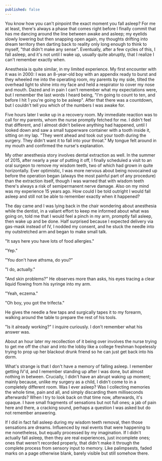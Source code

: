 ```yaml
---
published: false
---
```


You know how you can't pinpoint the exact moment you fall asleep? For me at least, there's always a phase that comes right before I finally commit that has me dancing around the line between awake and asleep; my eyelids slowly lowering but then snapping open again, my thoughts drifting into dream territory then darting back to reality only long enough to think to myself, "that didn't make any sense". Eventually, after a few cycles of this, I fall asleep, and it's not until I wake up, usually quite abruptly, that I realize I can't remember exactly when.

Anesthesia is quite similar, in my limited experience. My first encounter with it was in 2000: I was an 8-year-old boy with an appendix ready to burst and they wheeled me into the operating room, my parents by my side, tilted the overhead light to shine into my face and held a respirator to cover my nose and mouth. Dazed and in pain I can't remember what my expectations were, but I remember the last words I heard being, "I'm going to count to ten, and before I hit 1 you're going to be asleep". After that there was a countdown, but I couldn't tell you which of the numbers I was awake for.

Five hours later I woke up in a recovery room. My immediate reaction was to call for my parents, whom the nurse promptly fetched for me. I didn't feel that different, and I almost didn't believe anything had happened, until I looked down and saw a small tupperware container with a tooth inside it, sitting on my lap. "They went ahead and took out your tooth during the surgery. They didn't want it to fall into your throat." My tongue felt around in my mouth and confirmed the nurse's explanation. 


My other anesthesia story involves dental extraction as well. In the summer of 2015, after nearly a year of putting it off, I finally scheduled a visit to an oral surgeon to remove my wisdom teeth, two of which had grown in quite horizontally. Ever optimistic, I was more nervous about being novocained up before the operation began (always the most painful part of any procedure) than the extraction itself, though I was warned that with wisdom teeth there's always a risk of semipermanent nerve damage. Also on my mind was my experience 15 years ago. How could I be told outright I would fall asleep and still not be able to remember exactly when it happened? 

The day came and I was lying back in the chair wondering about anesthesia while the dentist, in a valiant effort to keep me informed about what was going on, told me that I would feel a pinch in my arm, promptly fall asleep, then wake up and be done. Half surprised because I expected delivery via gas-mask instead of IV, I nodded my consent, and he stuck the needle into my outstretched arm and began to make small talk.

"It says here you have lots of food allergies."

"Yep."

"You don't have athsma, do you?"

"I do, actually."

"And skin problems?" He observes more than asks, his eyes tracing a clear liquid flowing from his syringe into my arm.

"Yeah, eczema."

"Oh boy, you got the trifecta."

He gives the needle a few taps and surgically tapes it to my forearm, walking around the table to prepare the rest of his tools.

"Is it already working?" I inquire curiously. I don't remember what his answer was.


About an hour later my recollection of it being over involves the nurse trying to get me off the chair and into the lobby like a college freshman hopelessly trying to prop up her blackout drunk friend so he can just get back into his dorm. 

What's strange is that I don't have a memory of falling asleep. I remember getting IV'd, and I remember standing up after I was done, but almost nothing in between. Crucially, I didn't have an abrupt waking up moment; mainly because, unlike my surgery as a child, I didn't come to in a completely different room. Was I ever asleep? Was I collecting memories the whole time, pain and all, and simply discarding them milliseconds afterwards? When I try to look back on that time now, afterwards, it's opaque. I have small fragments of sensations but not full ones; a jab of pain here and there, a cracking sound, perhaps a question I was asked but do not remember answering. 

If I did in fact fall asleep during my wisdom teeth removal, then those sensations are dreams. Influenced by real events that were happening to me nonetheless, but equally processed by my imagination. If I didn't actually fall asleep, then they are real experiences, just incomplete ones; ones that weren't recorded properly, that didn't make it through the complete process from sensory input to memory. Like palimpsests, faded marks on a page otherwise blank, barely visible but still somehow there.